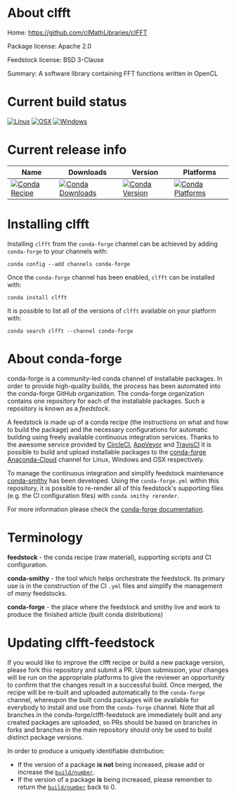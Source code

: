 About clfft
===========

Home: https://github.com/clMathLibraries/clFFT

Package license: Apache 2.0

Feedstock license: BSD 3-Clause

Summary: A software library containing FFT functions written in OpenCL



Current build status
====================

[![Linux](https://img.shields.io/circleci/project/github/conda-forge/clfft-feedstock/master.svg?label=Linux)](https://circleci.com/gh/conda-forge/clfft-feedstock)
[![OSX](https://img.shields.io/travis/conda-forge/clfft-feedstock/master.svg?label=macOS)](https://travis-ci.org/conda-forge/clfft-feedstock)
[![Windows](https://img.shields.io/appveyor/ci/conda-forge/clfft-feedstock/master.svg?label=Windows)](https://ci.appveyor.com/project/conda-forge/clfft-feedstock/branch/master)

Current release info
====================

| Name | Downloads | Version | Platforms |
| --- | --- | --- | --- |
| [![Conda Recipe](https://img.shields.io/badge/recipe-clfft-green.svg)](https://anaconda.org/conda-forge/clfft) | [![Conda Downloads](https://img.shields.io/conda/dn/conda-forge/clfft.svg)](https://anaconda.org/conda-forge/clfft) | [![Conda Version](https://img.shields.io/conda/vn/conda-forge/clfft.svg)](https://anaconda.org/conda-forge/clfft) | [![Conda Platforms](https://img.shields.io/conda/pn/conda-forge/clfft.svg)](https://anaconda.org/conda-forge/clfft) |

Installing clfft
================

Installing `clfft` from the `conda-forge` channel can be achieved by adding `conda-forge` to your channels with:

```
conda config --add channels conda-forge
```

Once the `conda-forge` channel has been enabled, `clfft` can be installed with:

```
conda install clfft
```

It is possible to list all of the versions of `clfft` available on your platform with:

```
conda search clfft --channel conda-forge
```


About conda-forge
=================

conda-forge is a community-led conda channel of installable packages.
In order to provide high-quality builds, the process has been automated into the
conda-forge GitHub organization. The conda-forge organization contains one repository
for each of the installable packages. Such a repository is known as a *feedstock*.

A feedstock is made up of a conda recipe (the instructions on what and how to build
the package) and the necessary configurations for automatic building using freely
available continuous integration services. Thanks to the awesome service provided by
[CircleCI](https://circleci.com/), [AppVeyor](http://www.appveyor.com/)
and [TravisCI](https://travis-ci.org/) it is possible to build and upload installable
packages to the [conda-forge](https://anaconda.org/conda-forge)
[Anaconda-Cloud](http://docs.anaconda.org/) channel for Linux, Windows and OSX respectively.

To manage the continuous integration and simplify feedstock maintenance
[conda-smithy](http://github.com/conda-forge/conda-smithy) has been developed.
Using the ``conda-forge.yml`` within this repository, it is possible to re-render all of
this feedstock's supporting files (e.g. the CI configuration files) with ``conda smithy rerender``.

For more information please check the [conda-forge documentation](https://conda-forge.org/docs/).

Terminology
===========

**feedstock** - the conda recipe (raw material), supporting scripts and CI configuration.

**conda-smithy** - the tool which helps orchestrate the feedstock.
                   Its primary use is in the construction of the CI ``.yml`` files
                   and simplify the management of *many* feedstocks.

**conda-forge** - the place where the feedstock and smithy live and work to
                  produce the finished article (built conda distributions)


Updating clfft-feedstock
========================

If you would like to improve the clfft recipe or build a new
package version, please fork this repository and submit a PR. Upon submission,
your changes will be run on the appropriate platforms to give the reviewer an
opportunity to confirm that the changes result in a successful build. Once
merged, the recipe will be re-built and uploaded automatically to the
`conda-forge` channel, whereupon the built conda packages will be available for
everybody to install and use from the `conda-forge` channel.
Note that all branches in the conda-forge/clfft-feedstock are
immediately built and any created packages are uploaded, so PRs should be based
on branches in forks and branches in the main repository should only be used to
build distinct package versions.

In order to produce a uniquely identifiable distribution:
 * If the version of a package **is not** being increased, please add or increase
   the [``build/number``](http://conda.pydata.org/docs/building/meta-yaml.html#build-number-and-string).
 * If the version of a package **is** being increased, please remember to return
   the [``build/number``](http://conda.pydata.org/docs/building/meta-yaml.html#build-number-and-string)
   back to 0.